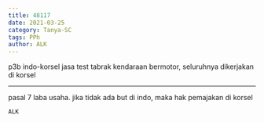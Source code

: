 ```yaml
---
title: 48117
date: 2021-03-25
category: Tanya-SC
tags: PPh
author: ALK
---
```


p3b indo-korsel jasa test tabrak kendaraan bermotor, seluruhnya dikerjakan di korsel

---

pasal 7 laba usaha. jika tidak ada but di indo, maka hak pemajakan di korsel

`ALK`
